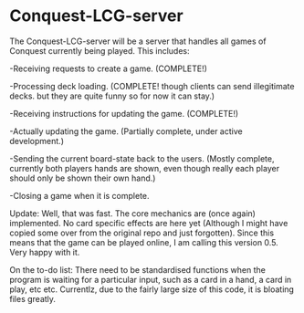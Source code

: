 # Conquest-LCG-server
The Conquest-LCG-server will be a server that handles all games of Conquest currently being played. This includes:

  -Receiving requests to create a game. (COMPLETE!)

  -Processing deck loading. (COMPLETE! though clients can send illegitimate decks. but they are quite funny so for now it can stay.)
  
  -Receiving instructions for updating the game. (COMPLETE!)

  -Actually updating the game. (Partially complete, under active development.)
  
  -Sending the current board-state back to the users. (Mostly complete, currently both players hands are shown, even though really each player should only be shown their own hand.)
  
  -Closing a game when it is complete.

Update: Well, that was fast. The core mechanics are (once again) implemented. No card specific effects are here yet (Although I might have copied some over from the original repo and just forgotten). Since this means that the game can be played online, I am calling this version 0.5. Very happy with it.

On the to-do list: There need to be standardised functions when the program is waiting for a particular input, such as a card in a hand, a card in play, etc etc. Currentlz, due to the fairly large size of this code, it is bloating files greatly.

